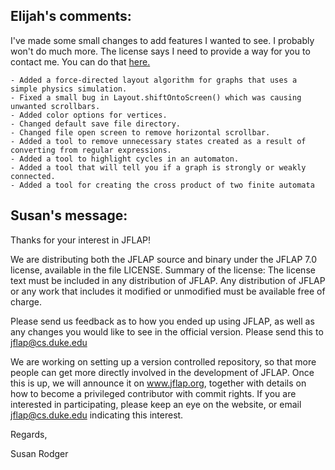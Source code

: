 Elijah's comments:
--------------------------------------------------------------------
I've made some small changes to add features I wanted to see. I probably won't do much more.
The license says I need to provide a way for you to contact me. You can do that [here.](https://elijahcirioli.com/contact/) 

    - Added a force-directed layout algorithm for graphs that uses a simple physics simulation.
    - Fixed a small bug in Layout.shiftOntoScreen() which was causing unwanted scrollbars.
    - Added color options for vertices.
    - Changed default save file directory.
    - Changed file open screen to remove horizontal scrollbar.
    - Added a tool to remove unnecessary states created as a result of converting from regular expressions.
    - Added a tool to highlight cycles in an automaton.
    - Added a tool that will tell you if a graph is strongly or weakly connected.
    - Added a tool for creating the cross product of two finite automata
    

Susan's message:
--------------------------------------------------------------------
Thanks for your interest in JFLAP!

We are distributing both the JFLAP source and binary under the JFLAP 7.0 license, available in the file LICENSE.
Summary of the license: The license text must be included in any distribution of JFLAP. Any distribution of JFLAP or any work that includes it modified or unmodified must be available free of charge.

Please send us feedback as to how you ended up using JFLAP, as well as any changes you would like to see in the official version. Please send this to jflap@cs.duke.edu

We are working on setting up a version controlled repository, so that more people can get more directly involved in the development of JFLAP.
Once this is up, we will announce it on www.jflap.org, together with details on how to become a privileged contributor with commit rights. 
If you are interested in participating, please keep an eye on the website, or email jflap@cs.duke.edu indicating this interest.


Regards,

Susan Rodger
